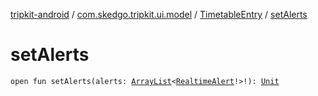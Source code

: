[tripkit-android](../../index.md) / [com.skedgo.tripkit.ui.model](../index.md) / [TimetableEntry](index.md) / [setAlerts](./set-alerts.md)

# setAlerts

`open fun setAlerts(alerts: `[`ArrayList`](https://docs.oracle.com/javase/7/docs/api/java/util/ArrayList.html)`<`[`RealtimeAlert`](../../com.skedgo.android.common.model/-realtime-alert/index.md)`!>!): `[`Unit`](https://kotlinlang.org/api/latest/jvm/stdlib/kotlin/-unit/index.html)
